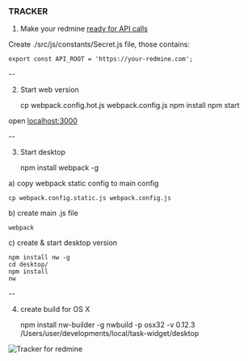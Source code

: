 ### TRACKER

1) Make your redmine [ready for API calls](http://www.redmine.org/projects/redmine/wiki/Rest_api#Authentication)

Create ./src/js/constants/Secret.js file, those contains:

    export const API_ROOT = 'https://your-redmine.com';

--

2) Start web version

    cp webpack.config.hot.js webpack.config.js
    npm install
    npm start

open [localhost:3000](http://localhost:3000)

--

3) Start desktop

    npm install webpack -g

a) copy webpack static config to main config

    cp webpack.config.static.js webpack.config.js

b) create main .js file

    webpack

c) create & start desktop version

    npm install nw -g
    cd desktop/
    npm install
    nw

--

4) create build for OS X

    npm install nw-builder -g
    nwbuild -p osx32 -v 0.12.3 /Users/user/developments/local/task-widget/desktop

![Tracker for redmine](http://cs633516.vk.me/v633516237/f8d7/VXegWMdD3A0.jpg)
